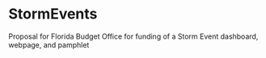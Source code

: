 # StormEvents
Proposal for Florida Budget Office for funding of a Storm Event dashboard, webpage, and pamphlet
